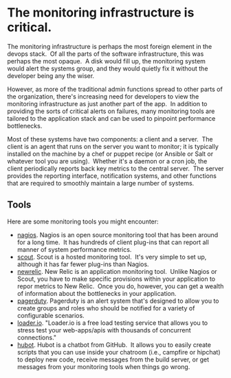 # The monitoring infrastructure is critical.

The monitoring infrastructure is perhaps the most foreign element in the devops stack.  Of all the parts of the software infrastructure, this was perhaps the most opaque.  A disk would fill up, the monitoring system would alert the systems group, and they would quietly fix it without the developer being any the wiser.

However, as more of the traditional admin functions spread to other parts of the organization, there's increasing need for developers to view the monitoring infrastructure as just another part of the app.  In addition to providing the sorts of critical alerts on failures, many monitoring tools are tailored to the application stack and can be used to pinpoint performance bottlenecks.  

Most of these systems have two components: a client and a server.  The client is an agent that runs on the server you want to monitor; it is typically installed on the machine by a chef or puppet recipe (or Ansible or Salt or whatever tool you are using).  Whether it's a daemon or a cron job, the client periodically reports back key metrics to the central server.  The server provides the reporting interface, notification systems, and other functions that are required to smoothly maintain a large number of systems.

## Tools

Here are some monitoring tools you might encounter:  

* [nagios](http://www.nagios.org/). Nagios is an open source monitoring tool that has been around for a long time.  It has hundreds of client plug-ins that can report all manner of system performance metrics.
* [scout](https://scoutapp.com/).  Scout is a hosted monitoring tool.  It's very simple to set up, although it has far fewer plug-ins than Nagios.
* [newrelic](http://newrelic.com/).  New Relic is an application monitoring tool.  Unlike Nagios or Scout, you have to make specific provisions within your application to repor metrics to New Relic.  Once you do, however, you can get a wealth of information about the bottlenecks in your application.
* [pagerduty](http://www.pagerduty.com/).  Pagerduty is an alert system that's designed to allow you to create groups and roles who should be notified for a variety of configurable scenarios.
* [loader.io](http://loader.io/). "Loader.io is a free load testing service that allows you to stress test your web-apps/apis with thousands of concurrent connections."
* [hubot](http://hubot.github.com/).  Hubot is a chatbot from GitHub.  It allows you to easily create scripts that you can use inside your chatroom (i.e., campfire or hipchat) to deploy new code, receive messages from the build server, or get messages from your monitoring tools when things go wrong.